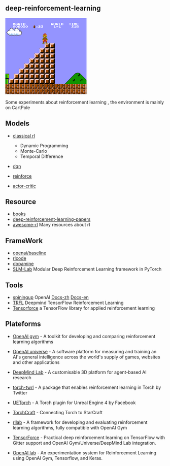 ## deep-reinforcement-learning

![drl](./image/drl-2.jpg)




Some experiments about reinforcement learning ,  the environment is mainly on CartPole



## Models

- [classical rl](https://github.com/shuangyangsc/deep-reinforcement-learning/tree/master/fake-code)
  - Dynamic Programming
  - Monte-Carlo
  - Temporal Difference

- [dqn](https://github.com/shuangyangsc/deep-reinforcement-learning/tree/master/dqn)
- [reinforce](https://github.com/shuangyangsc/deep-reinforcement-learning/tree/master/reinforce)
- [actor-critic](https://github.com/shuangyangsc/deep-reinforcement-learning/tree/master/actor-critic)



## Resource

- [books](http://web.mit.edu/dimitrib/www/RLbook.html)
- [deep-reinforcement-learning-papers](https://github.com/junhyukoh/deep-reinforcement-learning-papers)
- [awesome-rl](https://github.com/aikorea/awesome-rl)    Many resources about rl



## FrameWork

- [openai/baseline](https://github.com/openai/baselines)
- [rlcode](https://github.com/rlcode/reinforcement-learning)
- [dopamine](https://github.com/google/dopamine)
- [SLM-Lab](https://github.com/kengz/SLM-Lab)  Modular Deep Reinforcement Learning framework in PyTorch



## Tools

- [spiningup](https://github.com/openai/spinningup)  OpenAI  [Docs-zh](https://spinningup.readthedocs.io/zh_CN/latest/index.html) [Docs-en](https://spinningup.openai.com/en/latest/index.html)
- [TRFL](https://github.com/deepmind/trfl/)  Deepmind TensorFlow Reinforcement Learning
- [Tensorforce](https://github.com/tensorforce/tensorforce)  a TensorFlow library for applied reinforcement learning



## Plateforms

- [OpenAI gym](https://github.com/openai/gym) - A toolkit for developing and comparing reinforcement learning algorithms
- [OpenAI universe](https://github.com/openai/universe) - A software platform for measuring and training an AI's general intelligence across the world's supply of games, websites and other applications
- [DeepMind Lab](https://github.com/deepmind/lab) - A customisable 3D platform for agent-based AI research

- [torch-twrl](https://github.com/twitter/torch-twrl) - A package that enables reinforcement learning in Torch by Twitter
- [UETorch](https://github.com/facebook/UETorch) - A Torch plugin for Unreal Engine 4 by Facebook
- [TorchCraft](https://github.com/TorchCraft/TorchCraft) - Connecting Torch to StarCraft
- [rllab](https://github.com/openai/rllab) - A framework for developing and evaluating reinforcement learning algorithms, fully compatible with OpenAI Gym
- [TensorForce](https://github.com/reinforceio/tensorforce) - Practical deep reinforcement learning on TensorFlow with Gitter support and OpenAI Gym/Universe/DeepMind Lab integration.
- [OpenAI lab](https://github.com/kengz/openai_lab) - An experimentation system for Reinforcement Learning using OpenAI Gym, Tensorflow, and Keras.